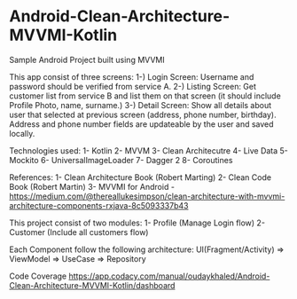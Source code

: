# Android-Clean-Architecture-MVVMI-Kotlin
Sample Android Project built using MVVMI

This app consist of three screens:
1-) Login Screen:
Username and password should be verified from service A.
2-) Listing Screen:
Get customer list from service B and list them on that screen (it should include
Profile Photo, name, surname.)
3-) Detail Screen:
Show all details about user that selected at previous screen (address, phone
number, birthday). Address and phone number fields are updateable by
the user and saved locally.

Technologies used:
1- Kotlin
2- MVVM
3- Clean Architecutre 
4- Live Data
5- Mockito
6- UniversalImageLoader
7- Dagger 2
8- Coroutines

References:
1- Clean Architecture Book (Robert Marting)
2- Clean Code Book (Robert Martin)
3- MVVMI for Android - https://medium.com/@thereallukesimpson/clean-architecture-with-mvvmi-architecture-components-rxjava-8c5093337b43

This project consist of two modules:
1- Profile (Manage Login flow)
2- Customer (Include all customers flow)

Each Component follow the following architecture:
UI(Fragment/Activity) => ViewModel => UseCase => Repository

Code Coverage
https://app.codacy.com/manual/oudaykhaled/Android-Clean-Architecture-MVVMI-Kotlin/dashboard
